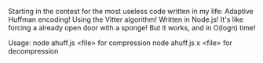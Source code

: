 Starting in the contest for the most useless code written in my life:
Adaptive Huffman encoding! Using the Vitter algorithm! Written in Node.js!
It's like forcing a already open door with a sponge!
But it works, and in O(logn) time!

Usage:
	node ahuff.js &lt;file&gt; for compression
	node ahuff.js x &lt;file&gt; for decompression

